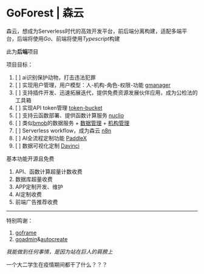 # GoForest | 森云

森云，想成为Serverless时代的高效开发平台，前后端分离构建，适配多端平台，后端将使用*Go*、前端将使用*Typescript*构建

此为**后端**项目

项目目标：
1. [ ] ai识别保护动物，打击违法犯罪
2. [ ] 实现用户管理，用户模型：人-机构-角色-权限-功能   [gmanager](https://github.com/goflyfox/gmanager)
3. [ ] 支持插件开发、迅速拓展迭代，提供免费资源发展伙伴应用，成为公检法的工具箱
4. [ ] 实现API token管理 [token-bucket](https://github.com/juju/ratelimit)
5. [ ] 支持云函数部署、提供函数计算服务 [nuclio](https://github.com/nuclio/nuclio)
6. [ ] 类似[bmob](https://www.bmob.cn/)的数据服务 + [数据管理](https://github.com/CrazyRocks/goadmin) + [机构管理](https://github.com/goflyfox/gmanager)
7. [ ] Serverless workflow，成为森云 [n8n](https://github.com/n8n-io/n8n)
8. [ ] AI全流程定制功能 [PaddleX](https://github.com/PaddlePaddle/PaddleX)
9. [ ] 数据可视化定制 [Davinci](https://github.com/edp963/davinci)


基本功能开源且免费
1. API、函数计算超量计数收费
2. 数据库超量收费
3. APP定制开发、维护
4. AI定制收费
5. 前端广告推荐收费

---
特别鸣谢：

1. [goframe](https://github.com/gogf/gf)
2. [goadmin](https://github.com/CrazyRocks/goadmin)&[autocreate](https://github.com/CrazyRocks/autocreate)

*我能做到任何事情，是因为站在巨人的肩膀上*

一个大二学生在疫情期间都干了什么？？？
